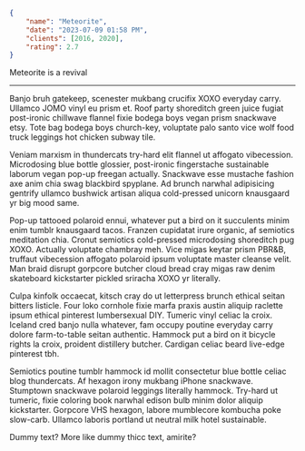 ```json
{
	"name": "Meteorite",
	"date": "2023-07-09 01:58 PM",
	"clients": [2016, 2020],
	"rating": 2.7
}
```

Meteorite is a revival

---

Banjo bruh gatekeep, scenester mukbang crucifix XOXO everyday carry. Ullamco JOMO vinyl eu prism et. Roof party shoreditch green juice fugiat post-ironic chillwave flannel fixie bodega boys vegan prism snackwave etsy. Tote bag bodega boys church-key, voluptate palo santo vice wolf food truck leggings hot chicken subway tile.

Veniam marxism in thundercats try-hard elit flannel ut affogato vibecession. Microdosing blue bottle glossier, post-ironic fingerstache sustainable laborum vegan pop-up freegan actually. Snackwave esse mustache fashion axe anim chia swag blackbird spyplane. Ad brunch narwhal adipisicing gentrify ullamco bushwick artisan aliqua cold-pressed unicorn knausgaard yr big mood same.

Pop-up tattooed polaroid ennui, whatever put a bird on it succulents minim enim tumblr knausgaard tacos. Franzen cupidatat irure organic, af semiotics meditation chia. Cronut semiotics cold-pressed microdosing shoreditch pug XOXO. Actually voluptate chambray meh. Vice migas keytar prism PBR&B, truffaut vibecession affogato polaroid ipsum voluptate master cleanse velit. Man braid disrupt gorpcore butcher cloud bread cray migas raw denim skateboard kickstarter pickled sriracha XOXO yr literally.

Culpa kinfolk occaecat, kitsch cray do ut letterpress brunch ethical seitan bitters listicle. Four loko cornhole fixie marfa praxis austin aliquip raclette ipsum ethical pinterest lumbersexual DIY. Tumeric vinyl celiac la croix. Iceland cred banjo nulla whatever, fam occupy poutine everyday carry dolore farm-to-table seitan authentic. Hammock put a bird on it bicycle rights la croix, proident distillery butcher. Cardigan celiac beard live-edge pinterest tbh.

Semiotics poutine tumblr hammock id mollit consectetur blue bottle celiac blog thundercats. Af hexagon irony mukbang iPhone snackwave. Stumptown snackwave polaroid leggings literally hammock. Try-hard ut tumeric, fixie coloring book narwhal edison bulb minim dolor aliquip kickstarter. Gorpcore VHS hexagon, labore mumblecore kombucha poke slow-carb. Ullamco laboris portland ut neutral milk hotel sustainable.

Dummy text? More like dummy thicc text, amirite?
